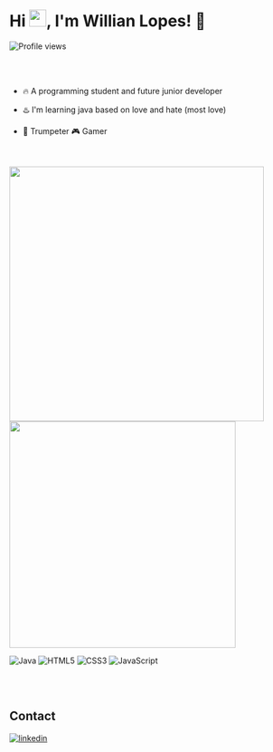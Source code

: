 <h1 align="left">Hi <img src="https://raw.githubusercontent.com/kaueMarques/kaueMarques/master/hi.gif" height="30px">, I'm Willian Lopes!  👋</h1> 
<p align="left"> <img src="https://komarev.com/ghpvc/?username=WIDANET&color=yellow" alt="Profile views" /> </p>
<br><br>

- 🔥 A programming student and future junior developer

- ♨️ I'm learning java based on love and hate (most love)

- 🎺 Trumpeter 🎮 Gamer

<br><br>
<img width= "450em" src="https://github-readme-stats.vercel.app/api?username=WIDANET&show_icons=true&theme=vision-friendly-dark"/>
<img width= "400em" src="https://github-readme-stats.vercel.app/api/top-langs/?username=WIDANET&layout=compact&theme=vision-friendly-dark"/>


![Java](https://img.shields.io/badge/java-%23ED8B00.svg?style=for-the-badge&logo=openjdk&logoColor=white)
![HTML5](https://img.shields.io/badge/html5-%23E34F26.svg?style=for-the-badge&logo=html5&logoColor=white)
![CSS3](https://img.shields.io/badge/css3-%231572B6.svg?style=for-the-badge&logo=css3&logoColor=white)
![JavaScript](https://img.shields.io/badge/javascript-%23323330.svg?style=for-the-badge&logo=javascript&logoColor=%23F7DF1E)

<br><br>

## Contact

<a href="https://www.linkedin.com/in/willian-lopes-00919b20a/" target="_blank">
  <img align="center" src="https://img.shields.io/badge/-willianlopes-05122A?style=flat&logo=linkedin" alt="linkedin"/>
  
</a>

<!---
